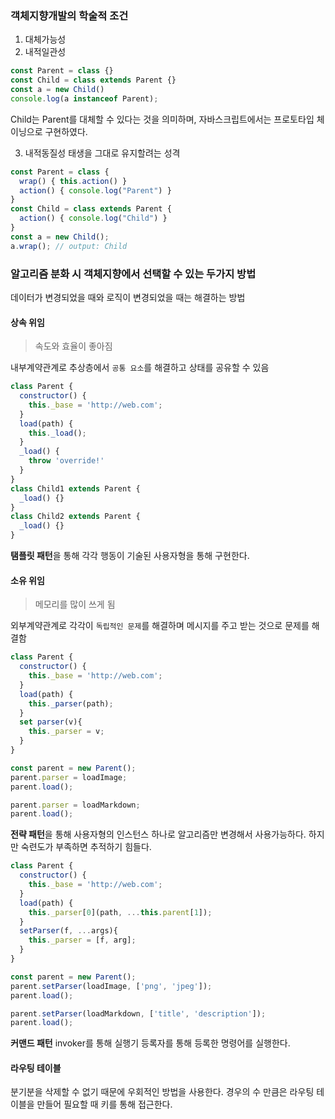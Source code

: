 ### 객체지향개발의 학술적 조건
1. 대체가능성
2. 내적일관성
```js
const Parent = class {}
const Child = class extends Parent {}
const a = new Child()
console.log(a instanceof Parent);
```
Child는 Parent를 대체할 수 있다는 것을 의미하며, 자바스크립트에서는 프로토타입 체이닝으로 구현하였다.

3. 내적동질성
태생을 그대로 유지할려는 성격
```js
const Parent = class {
  wrap() { this.action() }
  action() { console.log("Parent") }
}
const Child = class extends Parent {
  action() { console.log("Child") }
}
const a = new Child();
a.wrap(); // output: Child
```

### 알고리즘 분화 시 객체지향에서 선택할 수 있는 두가지 방법
데이터가 변경되었을 때와 로직이 변경되었을 때는 해결하는 방법
#### 상속 위임
> 속도와 효율이 좋아짐

내부계약관계로 추상층에서 `공통 요소`를 해결하고 상태를 공유할 수 있음
```js
class Parent {
  constructor() {
    this._base = 'http://web.com';
  }
  load(path) {
    this._load();
  }
  _load() {
    throw 'override!'
  }
}
class Child1 extends Parent {
  _load() {}
}
class Child2 extends Parent {
  _load() {}
}
```
**탬플릿 패턴**을 통해 각각 행동이 기술된 사용자형을 통해 구현한다.

#### 소유 위임
> 메모리를 많이 쓰게 됨

외부계약관계로 각각이 `독립적인 문제`를 해결하며 메시지를 주고 받는 것으로 문제를 해결함

```js
class Parent {
  constructor() {
    this._base = 'http://web.com';
  }
  load(path) {
    this._parser(path);
  }
  set parser(v){
    this._parser = v;
  }
}
```
```js
const parent = new Parent();
parent.parser = loadImage;
parent.load();

parent.parser = loadMarkdown;
parent.load();
```
**전략 패턴**을 통해 사용자형의 인스턴스 하나로 알고리즘만 변경해서 사용가능하다.
하지만 숙련도가 부족하면 추적하기 힘들다.

```js
class Parent {
  constructor() {
    this._base = 'http://web.com';
  }
  load(path) {
    this._parser[0](path, ...this.parent[1]);
  }
  setParser(f, ...args){
    this._parser = [f, arg];
  }
}
```
```js
const parent = new Parent();
parent.setParser(loadImage, ['png', 'jpeg']);
parent.load();

parent.setParser(loadMarkdown, ['title', 'description']);
parent.load();
```
**커맨드 패턴** invoker를 통해 실행기 등록자를 통해 등록한 명령어를 실행한다.

#### 라우팅 테이블
분기분을 삭제할 수 없기 때문에 우회적인 방법을 사용한다. 경우의 수 만큼은 라우팅 테이블을 만들어
필요할 때 키를 통해 접근한다.

